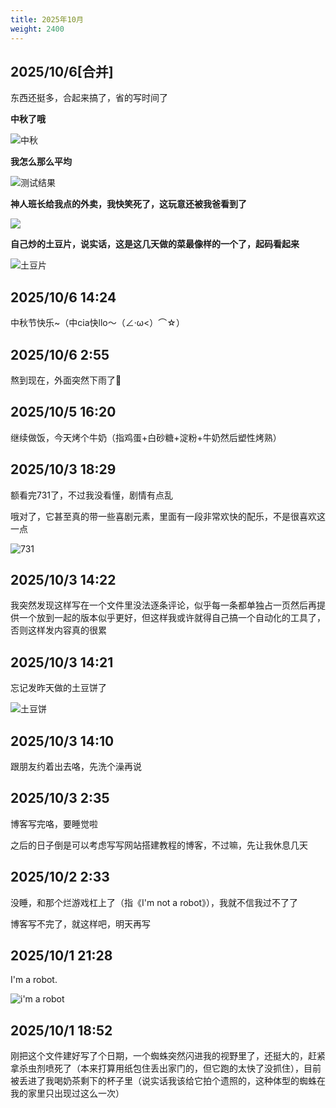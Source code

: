 ```yaml
---
title: 2025年10月
weight: 2400
---
```


## 2025/10/6\[合并]

东西还挺多，合起来搞了，省的写时间了

**中秋了哦**

![中秋](/imgs/moment/202510/cai.jpg)

**我怎么那么平均**

![测试结果](/imgs/moment/202510/ceshi.jpg)

**神人班长给我点的外卖，我快笑死了，这玩意还被我爸看到了**

![](/imgs/moment/202510/beizhu.jpg)

**自己炒的土豆片，说实话，这是这几天做的菜最像样的一个了，起码看起来**

![土豆片](/imgs/moment/202510/ganbiantudoupian.jpg)

## 2025/10/6 14:24

中秋节快乐~（中cia快llo～（∠·ω\<）⌒☆）

## 2025/10/6 2:55

熬到现在，外面突然下雨了🤔

## 2025/10/5 16:20

继续做饭，今天烤个牛奶（指鸡蛋+白砂糖+淀粉+牛奶然后塑性烤熟）

## 2025/10/3 18:29

额看完731了，不过我没看懂，剧情有点乱

哦对了，它甚至真的带一些喜剧元素，里面有一段非常欢快的配乐，不是很喜欢这一点

![731](/imgs/moment/202510/731.jpg)

## 2025/10/3 14:22

我突然发现这样写在一个文件里没法逐条评论，似乎每一条都单独占一页然后再提供一个放到一起的版本似乎更好，但这样我或许就得自己搞一个自动化的工具了，否则这样发内容真的很累

## 2025/10/3 14:21

忘记发昨天做的土豆饼了

![土豆饼](/imgs/moment/202510/tudoubing.jpg)

## 2025/10/3 14:10

跟朋友约着出去咯，先洗个澡再说

## 2025/10/3 2:35

博客写完咯，要睡觉啦

之后的日子倒是可以考虑写写网站搭建教程的博客，不过嘛，先让我休息几天

## 2025/10/2 2:33

没睡，和那个烂游戏杠上了（指《I'm not a robot》），我就不信我过不了了

博客写不完了，就这样吧，明天再写

## 2025/10/1 21:28

I'm a robot.

![i'm a robot](/imgs/moment/202510/imarobot.png)

## 2025/10/1 18:52

刚把这个文件建好写了个日期，一个蜘蛛突然闪进我的视野里了，还挺大的，赶紧拿杀虫剂喷死了（本来打算用纸包住丢出家门的，但它跑的太快了没抓住），目前被丢进了我喝奶茶剩下的杯子里（说实话我该给它拍个遗照的，这种体型的蜘蛛在我的家里只出现过这么一次）